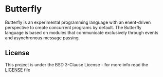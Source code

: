 # Butterfly

Butterfly is an experimental programming language with an enent-driven perspective to create concurrent programs by default. 
The Butterfly language is based on modules that communicate exclusively through events and asynchronous message passing.

## License

This project is under the BSD 3-Clause License - for more info read the [LICENSE](LICENSE) file
